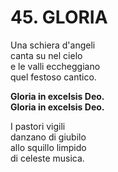 # 45. GLORIA

Una schiera d'angeli   
canta su nel cielo   
e le valli eccheggiano   
quel festoso cantico.

**Gloria in excelsis Deo.   
Gloria in excelsis Deo.**

I pastori vigili   
danzano di giubilo   
allo squillo limpido   
di celeste musica.